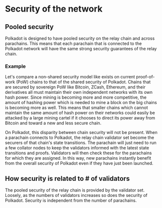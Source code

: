# Security of the network

## Pooled security

Polkadot is designed to have pooled security on the relay chain and across parachains. This means that each parachain that is connected to the Polkadot network will have the same strong security guarantees of the relay chain. 

### Example

Let's compare a non-shared security model like exists on current proof-of-work (PoW) chains to that of the shared security of Polkadot. Chains that are secured by sovereign PoW like Bitcoin, ZCash, Ethereum, and their derivatives all must maintain their own independent networks with its own hash power. Since mining is becoming more and more competitive, the amount of hashing power which is needed to mine a block on the big chains is becoming more as well. This means that smaller chains which cannot maintain the same amount of hash power on their networks could easily be attacked by a large mining cartel if it chooses to direct its power away from Bitcoin and toward a new and less secure chain.

On Polkadot, this disparity between chain security will not be present. When a parachain connects to Polkadot, the relay chain validator set become the securers of that chain's state transitions. The parachain will just need to run a few collator nodes to keep the validators informed with the latest state transitions and proofs. Validators will then check these for the parachains for which they are assigned. In this way, new parachains instantly benefit from the overall security of Polkadot even if they have just been launched.

## How security is related to # of validators

The pooled security of the relay chain is provided by the validator set. Loosely, as the numbers of validators increases so does the security of Polkadot. Security is independent from the number of parachains. 